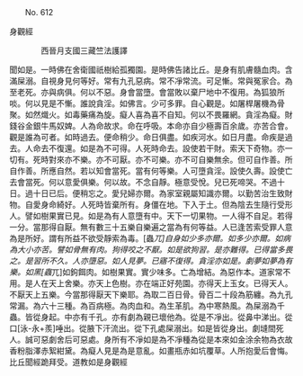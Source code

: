 ﻿　　No. 612

身觀經

　　　　西晉月支國三藏竺法護譯


聞如是。一時佛在舍衛國祇樹給孤獨園。是時佛告諸比丘。是身有肌膚髓血肉。含滿屎溺。自視身見何等好。常有九孔惡病。常不凈常流。可足慚。常與冤家合。為至老死。亦與病俱。何以不惡。身會當墮。會當敗以棄尸地中不復用。為狐狼所啖。何以見是不慚。誰說貪淫。如佛言。少可多罪。自心觀是。如屠桿屠機為骨聚。如然熾火。如毒藥痛為旋。癡人喜為喜不自知。何以不畏羅網。貪淫為癡。財錢谷金銀牛馬奴婢。人為命故求。命在呼吸。本命亦自少極壽百余歲。亦苦合會。觀是誰為可者。如時過去。便命稍少。命日俱盡。如疾河水。如日月盡。命疾是過去。人命去不復還。如是為不可得。人死時命去。設使若干財。索天下奇物。亦一切有。死時對來亦不樂。亦不可厭。亦不可樂。亦不可自樂無余。但可自作善。所自作善。所應自然。若以知會當死。當有何等樂。人可墮貪淫。設使久壽。設使亡去會當死。何以意愛俱樂。何以故。不念自靜。極意受悅。兒已死啼哭。不過十日。過十日已后。便稍忘之。愛兒婦亦爾。為家室親屬知識亦爾。以勤苦治生致財物。自愛身命綺好。人死時皆棄所有。身僵在地。下入于土。但為陰去生隨行受形人。譬如樹果實已見。如是為有人意墮有中。天下一切果物。一人得不自足。若得一分。當那得自厭。無有數三十五樂自樂遍之當為有何等益。人已逢苦索受罪人意為是所好。謂有所益不欲受靜索為毒。[蟲*兀]自身如少多亦爾。如多少亦爾。如病為大小亦苦。譬如骨無有肉。狗得咬之不厭。如是欲狗習。是亦難得。已得當多畏之。是習所不久。人亦墮惡。如人見夢。已寤不復得。貪淫亦如是。劇夢如夢為有樂。如黑[蟲*兀]如鉤餌肉。如樹果實。實少味多。亡為增結。為惡作本。道家常不用。是人在天上舍樂。亦天上色樹。亦在端正好苑園。亦得天上玉女。已得天人。不厭天上五樂。今當那得厭天下樂耶。為取二百日骨。骨百二十段為筋纏。為九孔常漏。為六十三種。為百病極。為肉血和。為生革肌。為中寒熱風。為屎溺為千蟲。皆從身起。中亦有千孔。亦有劇為親已壞他為。從是不凈出。從鼻中涕出。從口[泳-永+羨]唾出。從腋下汗流出。從下孔處屎溺出。如是皆從身出。劇塳間死人。誠可惡劇舍后可惡處。身所有不凈如是為不凈種為從是本來如金涂余物為衣故香粉脂澤赤絮紺黛。為癡人見是為是意亂。如畫瓶赤如坑覆草。人所抱愛后會悔。比丘聞經跪拜受。道教如是身觀經
